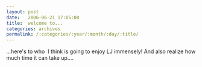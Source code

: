 ```yaml
---
layout: post
date:	2006-06-21 17:05:00
title:  welcome to...
categories: archives
permalink: /:categories/:year/:month/:day/:title/
---
```

...here's to <lj user="itsalouwelylife"> who&nbsp; I think is going to enjoy LJ immensely! And also realize how much time it can take up....
